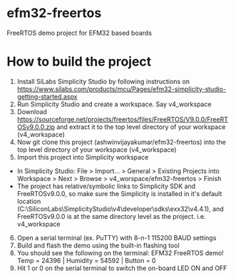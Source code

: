 # efm32-freertos
FreeRTOS demo project for EFM32 based boards

# How to build the project
1. Install SiLabs Simplicity Studio by following instructions on https://www.silabs.com/products/mcu/Pages/efm32-simplicity-studio-getting-started.aspx
2. Run Simplicity Studio and create a workspace. Say v4_workspace
3. Download https://sourceforge.net/projects/freertos/files/FreeRTOS/V9.0.0/FreeRTOSv9.0.0.zip and extract it to the top level directory of your workspace (v4_workspace)
4. Now git clone this project (ashwinvijayakumar/efm32-freertos) into the top level directory of your workspace (v4_workspace)
5. Import this project into Simplicity workspace
  - In Simplicity Studio: File > Import... > General > Existing Projects into Workspace > Next > Browse > v4_worspace/efm32-freertos > Finish
  - The project has relative/symbolic links to Simplicity SDK and FreeRTOSv9.0.0, so make sure the Simplicity is installed in it's default location (C:\SiliconLabs\SimplicityStudio\v4\developer\sdks\exx32\v4.4.1), and FreeRTOSv9.0.0 is at the same directory level as the project. i.e. v4_workspace 
6. Open a serial terminal (ex. PuTTY) with 8-n-1 115200 BAUD settings
6. Build and flash the demo using the built-in flashing tool
7. You should see the following on the terminal:
EFM32 FreeRTOS demo!
Temp = 24396 | Humidity = 54592 | Button = 0
8. Hit 1 or 0 on the serial terminal to switch the on-board LED ON and OFF



